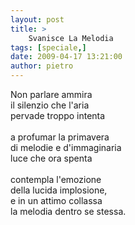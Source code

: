 ```yaml
---
layout: post
title: >
    Svanisce La Melodia
tags: [speciale,]
date: 2009-04-17 13:21:00
author: pietro
---
```

Non parlare ammira<br/>il silenzio che l'aria<br/>pervade troppo intenta<br/><br/>a profumar la primavera<br/>di melodie e d'immaginaria<br/>luce che ora spenta<br/><br/>contempla l'emozione<br/>della lucida implosione,<br/>e in un attimo collassa<br/>la melodia dentro se stessa.
